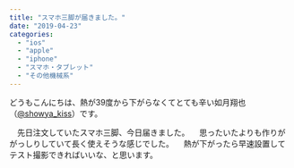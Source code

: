 ```yaml
---
title: "スマホ三脚が届きました。"
date: "2019-04-23"
categories: 
  - "ios"
  - "apple"
  - "iphone"
  - "スマホ・タブレット"
  - "その他機械系"
---
```


どうもこんにちは、熱が39度から下がらなくてとても辛い如月翔也（[@showya\_kiss](http://twitter.com/showya_kiss)）です。

　先日注文していたスマホ三脚、今日届きました。 　思ったいたよりも作りががっしりしていて長く使えそうな感じでした。 　熱が下がったら早速設置してテスト撮影できればいいな、と思います。

